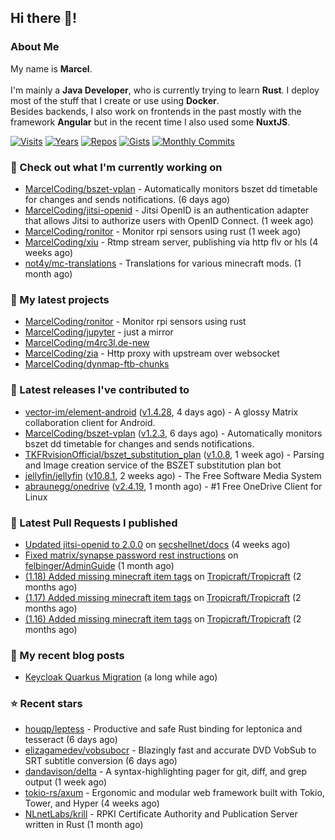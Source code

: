 ## Hi there 👋!




### About Me

My name is **Marcel**.
<br><br>
I'm mainly a **Java Developer**, who is currently trying to learn **Rust**. I deploy most of the stuff that I create or use using **Docker**.
<br>
Besides backends, I also work on frontends in the past mostly with the framework **Angular** but in the recent time I also used some **NuxtJS**. 

[![Visits](https://badges.pufler.dev/visits/MarcelCoding/MarcelCoding?style=flat-square&color=black&logo=github)](https://github.com/MarcelCoding)
[![Years](https://badges.pufler.dev/years/MarcelCoding?style=flat-square&color=black&logo=github)](https://github.com/MarcelCoding)
[![Repos](https://badges.pufler.dev/repos/MarcelCoding?style=flat-square&color=black&logo=github)](https://github.com/MarcelCoding?tab=repositories)
[![Gists](https://badges.pufler.dev/gists/MarcelCoding?style=flat-square&color=black&logo=github)](https://gist.github.com/MarcelCoding)
[![Monthly Commits](https://badges.pufler.dev/commits/monthly/MarcelCoding?style=flat-square&color=black&logo=github)](https://github.com/MarcelCoding)

### 👷 Check out what I'm currently working on

- [MarcelCoding/bszet-vplan](https://github.com/MarcelCoding/bszet-vplan) - Automatically monitors bszet dd timetable for changes and sends notifications. (6 days ago)
- [MarcelCoding/jitsi-openid](https://github.com/MarcelCoding/jitsi-openid) - Jitsi OpenID is an authentication adapter that allows Jitsi to authorize users with OpenID Connect. (1 week ago)
- [MarcelCoding/ronitor](https://github.com/MarcelCoding/ronitor) - Monitor rpi sensors using rust (1 week ago)
- [MarcelCoding/xiu](https://github.com/MarcelCoding/xiu) - Rtmp stream server, publishing via http flv or hls (4 weeks ago)
- [not4y/mc-translations](https://github.com/not4y/mc-translations) - Translations for various minecraft mods. (1 month ago)

### 🌱 My latest projects

- [MarcelCoding/ronitor](https://github.com/MarcelCoding/ronitor) - Monitor rpi sensors using rust
- [MarcelCoding/jupyter](https://github.com/MarcelCoding/jupyter) - just a mirror
- [MarcelCoding/m4rc3l.de-new](https://github.com/MarcelCoding/m4rc3l.de-new)
- [MarcelCoding/zia](https://github.com/MarcelCoding/zia) - Http proxy with upstream over websocket
- [MarcelCoding/dynmap-ftb-chunks](https://github.com/MarcelCoding/dynmap-ftb-chunks)

### 🔭 Latest releases I've contributed to

- [vector-im/element-android](https://github.com/vector-im/element-android) ([v1.4.28](https://github.com/vector-im/element-android/releases/tag/v1.4.28), 4 days ago) - A glossy Matrix collaboration client for Android.
- [MarcelCoding/bszet-vplan](https://github.com/MarcelCoding/bszet-vplan) ([v1.2.3](https://github.com/MarcelCoding/bszet-vplan/releases/tag/v1.2.3), 6 days ago) - Automatically monitors bszet dd timetable for changes and sends notifications.
- [TKFRvisionOfficial/bszet_substitution_plan](https://github.com/TKFRvisionOfficial/bszet_substitution_plan) ([v1.0.8](https://github.com/TKFRvisionOfficial/bszet_substitution_plan/releases/tag/v1.0.8), 1 week ago) - Parsing and Image creation service of the BSZET substitution plan bot
- [jellyfin/jellyfin](https://github.com/jellyfin/jellyfin) ([v10.8.1](https://github.com/jellyfin/jellyfin/releases/tag/v10.8.1), 2 weeks ago) - The Free Software Media System
- [abraunegg/onedrive](https://github.com/abraunegg/onedrive) ([v2.4.19](https://github.com/abraunegg/onedrive/releases/tag/v2.4.19), 1 month ago) - #1 Free OneDrive Client for Linux

### 🔨 Latest Pull Requests I published

- [Updated jitsi-openid to 2.0.0](https://github.com/secshellnet/docs/pull/11) on [secshellnet/docs](https://github.com/secshellnet/docs) (4 weeks ago)
- [Fixed matrix/synapse password rest instructions](https://github.com/felbinger/AdminGuide/pull/69) on [felbinger/AdminGuide](https://github.com/felbinger/AdminGuide) (1 month ago)
- [(1.18) Added missing minecraft item tags](https://github.com/Tropicraft/Tropicraft/pull/438) on [Tropicraft/Tropicraft](https://github.com/Tropicraft/Tropicraft) (2 months ago)
- [(1.17) Added missing minecraft item tags](https://github.com/Tropicraft/Tropicraft/pull/437) on [Tropicraft/Tropicraft](https://github.com/Tropicraft/Tropicraft) (2 months ago)
- [(1.16) Added missing minecraft item tags](https://github.com/Tropicraft/Tropicraft/pull/436) on [Tropicraft/Tropicraft](https://github.com/Tropicraft/Tropicraft) (2 months ago)

### 📜 My recent blog posts

- [Keycloak Quarkus Migration](https://m4rc3l.de/blog/keycloak-quarkus-migration) (a long while ago)

### ⭐ Recent stars

- [houqp/leptess](https://github.com/houqp/leptess) - Productive and safe Rust binding for leptonica and tesseract (6 days ago)
- [elizagamedev/vobsubocr](https://github.com/elizagamedev/vobsubocr) - Blazingly fast and accurate DVD VobSub to SRT subtitle conversion (6 days ago)
- [dandavison/delta](https://github.com/dandavison/delta) - A syntax-highlighting pager for git, diff, and grep output (1 week ago)
- [tokio-rs/axum](https://github.com/tokio-rs/axum) - Ergonomic and modular web framework built with Tokio, Tower, and Hyper (4 weeks ago)
- [NLnetLabs/krill](https://github.com/NLnetLabs/krill) - RPKI Certificate Authority and Publication Server written in Rust (1 month ago)
